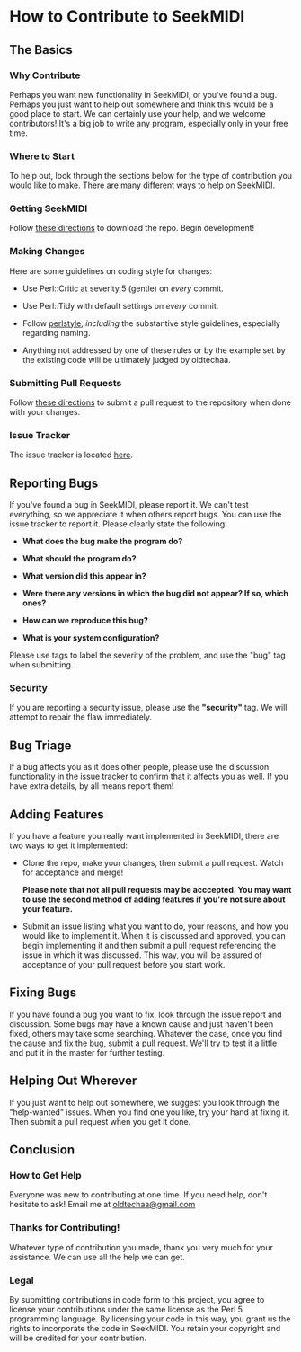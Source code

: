 # How to Contribute to SeekMIDI #

## The Basics ##

### Why Contribute ###

Perhaps you want new functionality in SeekMIDI, or you've found a bug. Perhaps you just want to help out somewhere and think this would be a good place to start. We can certainly use your help, and we welcome contributors! It's a big job to write any program, especially only in your free time.

### Where to Start ###

To help out, look through the sections below for the type of contribution you would like to make. There are many different ways to help on SeekMIDI.

### Getting SeekMIDI ###

Follow [these directions](https://help.github.com/articles/cloning-a-repository/) to download the repo. Begin development!

### Making Changes ###

Here are some guidelines on coding style for changes:

 * Use Perl::Critic at severity 5 (gentle) on _every_ commit.

 * Use Perl::Tidy with default settings on _every_ commit.

 * Follow [perlstyle](https://perldoc.perl.org/perlstyle.html), _including_ the substantive style guidelines, especially regarding naming.

 * Anything not addressed by one of these rules or by the example set by the existing code will be ultimately judged by oldtechaa.

### Submitting Pull Requests ###

Follow [these directions](https://help.github.com/articles/creating-a-pull-request/) to submit a pull request to the repository when done with your changes.

### Issue Tracker ###

The issue tracker is located [here](https://github.com/oldtechaa/SeekMIDI/issues).

## Reporting Bugs ##

If you've found a bug in SeekMIDI, please report it. We can't test everything, so we appreciate it when others report bugs. You can use the issue tracker to report it. Please clearly state the following:

 * **What does the bug make the program do?**
 
 * **What should the program do?**
 
 * **What version did this appear in?**
 
 * **Were there any versions in which the bug did not appear? If so, which ones?**
 
 * **How can we reproduce this bug?**
 
 * **What is your system configuration?**
 
Please use tags to label the severity of the problem, and use the "bug" tag when submitting.

### Security ###

If you are reporting a security issue, please use the **"security"** tag. We will attempt to repair the flaw immediately.

## Bug Triage ##

If a bug affects you as it does other people, please use the discussion functionality in the issue tracker to confirm that it affects you as well. If you have extra details, by all means report them!

## Adding Features ##

If you have a feature you really want implemented in SeekMIDI, there are two ways to get it implemented:

 * Clone the repo, make your changes, then submit a pull request. Watch for acceptance and merge!
 
     **Please note that not all pull requests may be acccepted. You may want to use the second method of adding features if you're not sure about your feature.**
 
 * Submit an issue listing what you want to do, your reasons, and how you would like to implement it. When it is discussed and approved, you can begin implementing it and then submit a pull request referencing the issue in which it was discussed. This way, you will be assured of acceptance of your pull request before you start work.

## Fixing Bugs ##

If you have found a bug you want to fix, look through the issue report and discussion. Some bugs may have a known cause and just haven't been fixed, others may take some searching. Whatever the case, once you find the cause and fix the bug, submit a pull request. We'll try to test it a little and put it in the master for further testing.

## Helping Out Wherever ##

If you just want to help out somewhere, we suggest you look through the "help-wanted" issues. When you find one you like, try your hand at fixing it. Then submit a pull request when you get it done.

## Conclusion ##

### How to Get Help ###

Everyone was new to contributing at one time. If you need help, don't hesitate to ask! Email me at [oldtechaa@gmail.com](mailto://oldtechaa@gmail.com)

### Thanks for Contributing! ###

Whatever type of contribution you made, thank you very much for your assistance. We can use all the help we can get.

### Legal ###

By submitting contributions in code form to this project, you agree to license your contributions under the same license as the Perl 5 programming language. By licensing your code in this way, you grant us the rights to incorporate the code in SeekMIDI. You retain your copyright and will be credited for your contribution.
